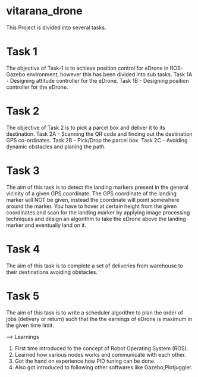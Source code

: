 # vitarana_drone
This Project is divided into several tasks.

# Task 1
The objective of Task-1 is to achieve position control for eDrone in ROS-Gazebo environment, however this has been divided into sub tasks.
Task 1A - Designing attitude controller for the eDrone.
Task 1B - Designing position controller for the eDrone.

# Task 2
The objective of Task 2 is to pick a parcel box and deliver it to its destination.
Task 2A - Scanning the QR code and finding out the destination GPS co-ordinates.
Task 2B - Pick/Drop the parcel box.
Task 2C - Avoiding dynamic obstacles and planing the path.

# Task 3
The aim of this task is to detect the landing markers present in the general vicinity of a given GPS coordinate. The GPS coordinate of the landing marker will NOT be given, instead the coordinate will point somewhere around the marker. You have to hover at certain height from the given coordinates and scan for the landing marker by applying image processing techniques and design an algorithm to take the eDrone above the landing marker and eventually land on it.

# Task 4
The aim of this task is to complete a set of deliveries from warehouse to their destinations avoiding obstacles.

# Task 5
The aim of this task is to write a scheduler algorithm to plan the order of jobs (delivery or return) such that the the earnings of eDrone is maximum in the given time limit.

--> Learnings
1. First time introduced to the concept of Robot Operating System (ROS).
2. Learned how various nodes works and communicate with each other.
3. Got the hand on experience how PID tuning can be done.
4. Also got introduced to following other softwares like Gazebo,Plotjuggler.

